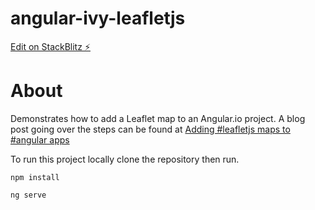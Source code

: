 # angular-ivy-leafletjs

[Edit on StackBlitz ⚡️](https://stackblitz.com/edit/angular-ivy-leafletjs-map)
# About
Demonstrates how to add a Leaflet map to an Angular.io project.  A blog post going over the steps can be found at [Adding #leafletjs maps to #angular apps](https://bnolan.org/?p=765)

To run this project locally clone the repository then run.

```npm install```

```ng serve```
